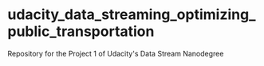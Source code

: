 # udacity_data_streaming_optimizing_public_transportation
Repository for the Project 1 of Udacity's Data Stream Nanodegree
